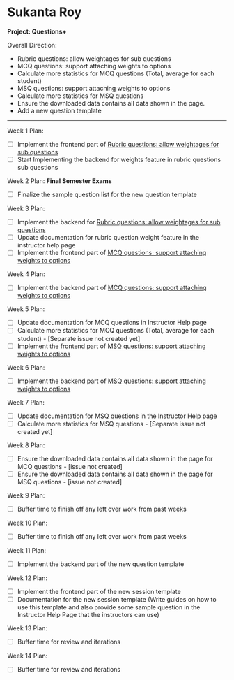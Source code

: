 # Sukanta Roy

**Project: Questions+**

Overall Direction:
- Rubric questions: allow weightages for sub questions
- MCQ questions: support attaching weights to options
- Calculate more statistics for MCQ questions (Total, average for each student)
- MSQ questions: support attaching weights to options
- Calculate more statistics for MSQ questions
- Ensure the downloaded data contains all data shown in the page.
- Add a new question template
---

Week 1 Plan:
- [ ] Implement the frontend part of [Rubric questions: allow weightages for sub questions](https://github.com/TEAMMATES/teammates/issues/7224)
- [ ] Start Implementing the backend for weights feature in rubric questions sub questions

Week 2 Plan:
**Final Semester Exams**

- [ ] Finalize the sample question list for the new question template

Week 3 Plan:
- [ ] Implement the backend for [Rubric questions: allow weightages for sub questions](https://github.com/TEAMMATES/teammates/issues/7224)
- [ ] Update documentation for rubric question weight feature in the instructor help page
- [ ] Implement the frontend part of [MCQ questions: support attaching weights to options](https://github.com/TEAMMATES/teammates/issues/2776)

Week 4 Plan:
- [ ] Implement the backend part of [MCQ questions: support attaching weights to options](https://github.com/TEAMMATES/teammates/issues/2776)

Week 5 Plan:
- [ ] Update documentation for MCQ questions in Instructor Help page
- [ ] Calculate more statistics for MCQ questions (Total, average for each student) - [Separate issue not created yet]
- [ ] Implement the frontend part of [MSQ questions: support attaching weights to options](https://github.com/TEAMMATES/teammates/issues/7281)

Week 6 Plan:
- [ ] Implement the backend part of [MSQ questions: support attaching weights to options](https://github.com/TEAMMATES/teammates/issues/7281)

Week 7 Plan:
- [ ] Update documentation for MSQ questions in the Instructor Help page
- [ ] Calculate more statistics for MSQ questions - [Separate issue not created yet]

Week 8 Plan:
- [ ] Ensure the downloaded data contains all data shown in the page for MCQ questions - [issue not created]
- [ ] Ensure the downloaded data contains all data shown in the page for MSQ questions - [issue not created]

Week 9 Plan:
- [ ] Buffer time to finish off any left over work from past weeks

Week 10 Plan:
- [ ] Buffer time to finish off any left over work from past weeks

Week 11 Plan:
- [ ] Implement the backend part of the new question template

Week 12 Plan:
- [ ] Implement the frontend part of the new session template
- [ ] Documentation for the new session template (Write guides on how to use this template and also provide some sample question in the Instructor Help Page that the instructors can use)

Week 13 Plan:
- [ ] Buffer time for review and iterations

Week 14 Plan:
- [ ] Buffer time for review and iterations
